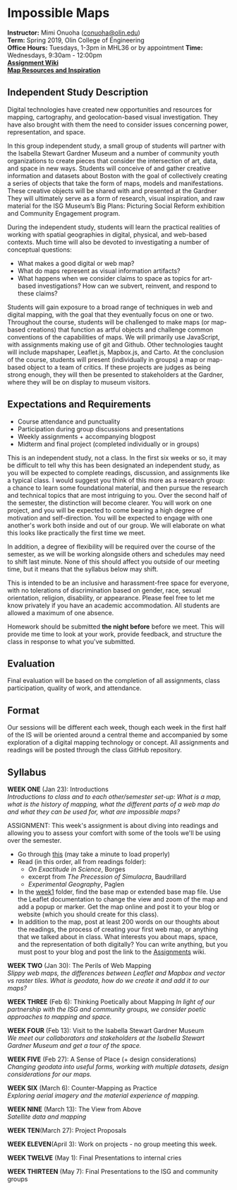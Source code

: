 # Impossible Maps

**Instructor:** Mimi Onuoha  (conuoha@olin.edu)  
**Term:** Spring 2019, Olin College of Engineering      
**Office Hours:** Tuesdays, 1-3pm in MHL36 or by appointment 
**Time:** Wednesdays, 9:30am - 12:00pm   
**[Assignment Wiki](https://github.com/MimiOnuoha/Impossible-Maps/wiki/Assignments)**  
**[Map Resources and Inspiration](https://github.com/MimiOnuoha/Impossible-Maps/wiki/Map-Examples)** 

## Independent Study Description 

Digital technologies have created new opportunities and resources for mapping, cartography, and geolocation-based visual investigation. They have also brought with them the need to consider issues concerning power, representation, and space.

In this group independent study, a small group of students will partner with the Isabella Stewart Gardner Museum and a number of community youth organizations to create pieces that consider the intersection of art, data, and space in new ways. Students will conceive of and gather creative information and datasets about Boston with the goal of collectively creating a series of objects that take the form of maps, models and manifestations. These creative objects will be shared with and presented at the Gardner They will ultimately serve as a form of research, visual inspiration, and raw material for the ISG Museum’s Big Plans: Picturing Social Reform exhibition and Community Engagement program.

During the independent study, students  will learn the practical realities of working with spatial geographies in digital, physical, and web-based contexts. Much time will also be devoted to investigating a number of conceptual questions: 

- What makes a good digital or web map? 
- What do maps represent as visual information artifacts? 
- What happens when we consider claims to space as topics for art-based investigations? How can we subvert, reinvent, and respond to these claims?  

Students will gain exposure to a broad range of techniques in web and digital mapping, with the goal that they eventually focus on one or two. Throughout the course, students will be challenged to make maps (or map-based creations) that function as artful objects and challenge common conventions of the capabilities of maps. We will primarily use JavaScript, with assignments making use of git and Github. Other technologies taught will include mapshaper, Leaflet.js, Mapbox.js, and Carto. At the conclusion of the course, students will present (individually in groups) a map or map-based object to a team of critics. If these projects are judges as being strong enough, they will then be presented to stakeholders at the Gardner, where they will be on display to museum visitors.

## Expectations and Requirements
- Course attendance and punctuality 
- Participation during group discussions and presentations
- Weekly assignments + accompanying blogpost  
- Midterm and final project (completed individually or in groups)

This is an independent study, not a class. In the first six weeks or so, it may be difficult to tell why this has been designated an independent study, as you will be expected to complete readings, discussion, and assignments like a typical class. I would suggest you think of this more as a research group: a chance to learn some foundational material, and then pursue the research and technical topics that are most intriguing to you. Over the second half of the semester, the distinction will become clearer. You will work on one project, and you will be expected to come bearing  a high degree of motivation and self-direction. You will be expected to engage with one another's work both inside and out of our group. We will elaborate on what this looks like practically the first time we meet. 

In addition, a degree of flexibility will be required over the course of the semester, as we will be working alongside others and schedules may need to shift last minute. None of this should affect you outside of our meeting time, but it means that the syllabus below may shift. 

This is intended to be an inclusive and harassment-free space for everyone, with no tolerations of discrimination based on gender, race, sexual orientation, religion, disability, or appearance. Please feel free to let me know privately if you have an academic accommodation.  All students are allowed a maximum of one absence. 

Homework should be submitted  **the night before** before we meet. This will provide me time to look at your work, provide feedback, and structure the class in response to what you've submitted. 


## Evaluation
Final evaluation will be based on the completion of all assignments, class participation, quality of work, and attendance. 

## Format 
Our sessions will be different each week, though each week in the first half of the IS will be oriented around a central theme and accompanied by some exploration of a digital mapping technology or concept. All assignments and readings will be posted through the class GitHub repository.

## Syllabus
**WEEK ONE** (Jan 23): Introductions      
*Introductions to class and to each other/semester set-up:  What is a map, what is the history of mapping, what the different parts of a web map do and what they can be used for, what are impossible maps?* 

ASSIGNMENT: 
This week's assignment is about diving into readings and allowing you to assess your comfort with some of the tools we'll be using over the semester. 

  - Go through [this](http://maptime.io/anatomy-of-a-web-map/#0) (may take a minute to load properly)
  - Read (in this order, all from readings folder):
    - *On Exactitude in Science*, Borges 
    - excerpt from *The Precession of Simulacra*, Baudrillard
    - *Experimental Geography*, Paglen  
  - In the [week1](https://github.com/MimiOnuoha/Impossible-Maps/tree/master/week1) folder, find the  base map or extended base map file. Use the Leaflet documentation to change the view and zoom of the map and add a popup or marker. Get the map online and post it to your blog or website (which you should create for this class). 
  - In addition to the map, post at least 200 words on our thoughts about the readings, the process of creating your first web map, or anything that we talked about in class. What interests you about maps, space, and the representation of both digitally? You can write anything, but you must post to your blog and post the link to the [Assignments](https://github.com/MimiOnuoha/Impossible-Maps/wiki/Assignments) wiki. 


**WEEK TWO**  (Jan 30):  The Perils of Web Mapping    
*Slippy web maps, the differences between Leaflet and Mapbox and vector vs raster tiles.  What is geodata, how do we create it and add it to our maps?* 

**WEEK THREE** (Feb 6): Thinking Poetically about Mapping
*In light of our partnership with the ISG and community groups, we consider poetic approaches to mapping and space.*

**WEEK FOUR** (Feb 13): Visit to the Isabella Stewart Gardner Museum   
*We meet our collaborators and stakeholders at the Isabella Stewart Gardner Museum and get a tour of the space.*

**WEEK FIVE** (Feb 27): A Sense of Place (+ design considerations)  
*Changing geodata into useful forms, working with multiple datasets, design considerations for our maps.*

**WEEK SIX** (March 6): Counter-Mapping as Practice   
*Exploring aerial imagery and the material experience of mapping.* 

**WEEK NINE** (March 13): The View from Above    
*Satellite data and mapping* 

**WEEK TEN**(March 27): Project Proposals     

**WEEK ELEVEN**(April 3): Work on projects - no group meeting this week. 

**WEEK TWELVE** (May 1): Final Presentations  to internal cries 

**WEEK THIRTEEN** (May 7): Final Presentations to the ISG and community groups 



